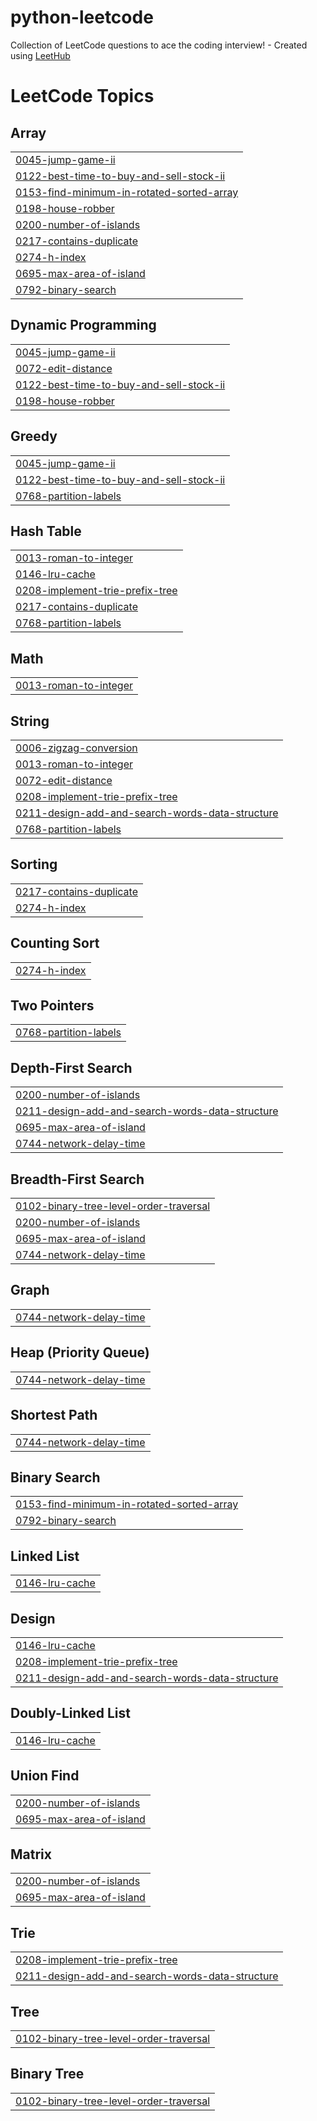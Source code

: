 # python-leetcode
Collection of LeetCode questions to ace the coding interview! - Created using [LeetHub](https://github.com/QasimWani/LeetHub)

<!---LeetCode Topics Start-->
# LeetCode Topics
## Array
|  |
| ------- |
| [0045-jump-game-ii](https://github.com/Russell-Tran/python-leetcode/tree/master/0045-jump-game-ii) |
| [0122-best-time-to-buy-and-sell-stock-ii](https://github.com/Russell-Tran/python-leetcode/tree/master/0122-best-time-to-buy-and-sell-stock-ii) |
| [0153-find-minimum-in-rotated-sorted-array](https://github.com/Russell-Tran/python-leetcode/tree/master/0153-find-minimum-in-rotated-sorted-array) |
| [0198-house-robber](https://github.com/Russell-Tran/python-leetcode/tree/master/0198-house-robber) |
| [0200-number-of-islands](https://github.com/Russell-Tran/python-leetcode/tree/master/0200-number-of-islands) |
| [0217-contains-duplicate](https://github.com/Russell-Tran/python-leetcode/tree/master/0217-contains-duplicate) |
| [0274-h-index](https://github.com/Russell-Tran/python-leetcode/tree/master/0274-h-index) |
| [0695-max-area-of-island](https://github.com/Russell-Tran/python-leetcode/tree/master/0695-max-area-of-island) |
| [0792-binary-search](https://github.com/Russell-Tran/python-leetcode/tree/master/0792-binary-search) |
## Dynamic Programming
|  |
| ------- |
| [0045-jump-game-ii](https://github.com/Russell-Tran/python-leetcode/tree/master/0045-jump-game-ii) |
| [0072-edit-distance](https://github.com/Russell-Tran/python-leetcode/tree/master/0072-edit-distance) |
| [0122-best-time-to-buy-and-sell-stock-ii](https://github.com/Russell-Tran/python-leetcode/tree/master/0122-best-time-to-buy-and-sell-stock-ii) |
| [0198-house-robber](https://github.com/Russell-Tran/python-leetcode/tree/master/0198-house-robber) |
## Greedy
|  |
| ------- |
| [0045-jump-game-ii](https://github.com/Russell-Tran/python-leetcode/tree/master/0045-jump-game-ii) |
| [0122-best-time-to-buy-and-sell-stock-ii](https://github.com/Russell-Tran/python-leetcode/tree/master/0122-best-time-to-buy-and-sell-stock-ii) |
| [0768-partition-labels](https://github.com/Russell-Tran/python-leetcode/tree/master/0768-partition-labels) |
## Hash Table
|  |
| ------- |
| [0013-roman-to-integer](https://github.com/Russell-Tran/python-leetcode/tree/master/0013-roman-to-integer) |
| [0146-lru-cache](https://github.com/Russell-Tran/python-leetcode/tree/master/0146-lru-cache) |
| [0208-implement-trie-prefix-tree](https://github.com/Russell-Tran/python-leetcode/tree/master/0208-implement-trie-prefix-tree) |
| [0217-contains-duplicate](https://github.com/Russell-Tran/python-leetcode/tree/master/0217-contains-duplicate) |
| [0768-partition-labels](https://github.com/Russell-Tran/python-leetcode/tree/master/0768-partition-labels) |
## Math
|  |
| ------- |
| [0013-roman-to-integer](https://github.com/Russell-Tran/python-leetcode/tree/master/0013-roman-to-integer) |
## String
|  |
| ------- |
| [0006-zigzag-conversion](https://github.com/Russell-Tran/python-leetcode/tree/master/0006-zigzag-conversion) |
| [0013-roman-to-integer](https://github.com/Russell-Tran/python-leetcode/tree/master/0013-roman-to-integer) |
| [0072-edit-distance](https://github.com/Russell-Tran/python-leetcode/tree/master/0072-edit-distance) |
| [0208-implement-trie-prefix-tree](https://github.com/Russell-Tran/python-leetcode/tree/master/0208-implement-trie-prefix-tree) |
| [0211-design-add-and-search-words-data-structure](https://github.com/Russell-Tran/python-leetcode/tree/master/0211-design-add-and-search-words-data-structure) |
| [0768-partition-labels](https://github.com/Russell-Tran/python-leetcode/tree/master/0768-partition-labels) |
## Sorting
|  |
| ------- |
| [0217-contains-duplicate](https://github.com/Russell-Tran/python-leetcode/tree/master/0217-contains-duplicate) |
| [0274-h-index](https://github.com/Russell-Tran/python-leetcode/tree/master/0274-h-index) |
## Counting Sort
|  |
| ------- |
| [0274-h-index](https://github.com/Russell-Tran/python-leetcode/tree/master/0274-h-index) |
## Two Pointers
|  |
| ------- |
| [0768-partition-labels](https://github.com/Russell-Tran/python-leetcode/tree/master/0768-partition-labels) |
## Depth-First Search
|  |
| ------- |
| [0200-number-of-islands](https://github.com/Russell-Tran/python-leetcode/tree/master/0200-number-of-islands) |
| [0211-design-add-and-search-words-data-structure](https://github.com/Russell-Tran/python-leetcode/tree/master/0211-design-add-and-search-words-data-structure) |
| [0695-max-area-of-island](https://github.com/Russell-Tran/python-leetcode/tree/master/0695-max-area-of-island) |
| [0744-network-delay-time](https://github.com/Russell-Tran/python-leetcode/tree/master/0744-network-delay-time) |
## Breadth-First Search
|  |
| ------- |
| [0102-binary-tree-level-order-traversal](https://github.com/Russell-Tran/python-leetcode/tree/master/0102-binary-tree-level-order-traversal) |
| [0200-number-of-islands](https://github.com/Russell-Tran/python-leetcode/tree/master/0200-number-of-islands) |
| [0695-max-area-of-island](https://github.com/Russell-Tran/python-leetcode/tree/master/0695-max-area-of-island) |
| [0744-network-delay-time](https://github.com/Russell-Tran/python-leetcode/tree/master/0744-network-delay-time) |
## Graph
|  |
| ------- |
| [0744-network-delay-time](https://github.com/Russell-Tran/python-leetcode/tree/master/0744-network-delay-time) |
## Heap (Priority Queue)
|  |
| ------- |
| [0744-network-delay-time](https://github.com/Russell-Tran/python-leetcode/tree/master/0744-network-delay-time) |
## Shortest Path
|  |
| ------- |
| [0744-network-delay-time](https://github.com/Russell-Tran/python-leetcode/tree/master/0744-network-delay-time) |
## Binary Search
|  |
| ------- |
| [0153-find-minimum-in-rotated-sorted-array](https://github.com/Russell-Tran/python-leetcode/tree/master/0153-find-minimum-in-rotated-sorted-array) |
| [0792-binary-search](https://github.com/Russell-Tran/python-leetcode/tree/master/0792-binary-search) |
## Linked List
|  |
| ------- |
| [0146-lru-cache](https://github.com/Russell-Tran/python-leetcode/tree/master/0146-lru-cache) |
## Design
|  |
| ------- |
| [0146-lru-cache](https://github.com/Russell-Tran/python-leetcode/tree/master/0146-lru-cache) |
| [0208-implement-trie-prefix-tree](https://github.com/Russell-Tran/python-leetcode/tree/master/0208-implement-trie-prefix-tree) |
| [0211-design-add-and-search-words-data-structure](https://github.com/Russell-Tran/python-leetcode/tree/master/0211-design-add-and-search-words-data-structure) |
## Doubly-Linked List
|  |
| ------- |
| [0146-lru-cache](https://github.com/Russell-Tran/python-leetcode/tree/master/0146-lru-cache) |
## Union Find
|  |
| ------- |
| [0200-number-of-islands](https://github.com/Russell-Tran/python-leetcode/tree/master/0200-number-of-islands) |
| [0695-max-area-of-island](https://github.com/Russell-Tran/python-leetcode/tree/master/0695-max-area-of-island) |
## Matrix
|  |
| ------- |
| [0200-number-of-islands](https://github.com/Russell-Tran/python-leetcode/tree/master/0200-number-of-islands) |
| [0695-max-area-of-island](https://github.com/Russell-Tran/python-leetcode/tree/master/0695-max-area-of-island) |
## Trie
|  |
| ------- |
| [0208-implement-trie-prefix-tree](https://github.com/Russell-Tran/python-leetcode/tree/master/0208-implement-trie-prefix-tree) |
| [0211-design-add-and-search-words-data-structure](https://github.com/Russell-Tran/python-leetcode/tree/master/0211-design-add-and-search-words-data-structure) |
## Tree
|  |
| ------- |
| [0102-binary-tree-level-order-traversal](https://github.com/Russell-Tran/python-leetcode/tree/master/0102-binary-tree-level-order-traversal) |
## Binary Tree
|  |
| ------- |
| [0102-binary-tree-level-order-traversal](https://github.com/Russell-Tran/python-leetcode/tree/master/0102-binary-tree-level-order-traversal) |
<!---LeetCode Topics End-->